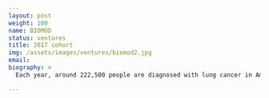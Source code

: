 ```yaml
---
layout: post
weight: 100
name: BIOMOD
status: ventures
title: 2017 cohort
img: /assets/images/ventures/biomod2.jpg
email: 
biography: >
  Each year, around 222,500 people are diagnosed with lung cancer in America. Most of these people’s lung cancer is diagnosed when it is already in its later stages. As a result, the survival rates of people with lung cancer is extremely low. Over the past 10 months, we have been developing an assay for the early detection of lung cancer from blood samples. This assay uses inexpensive components and does not require any additional expensive equipment compared to what can be found in most diagnostic labs.

---
```

<!--stackedit_data:
eyJoaXN0b3J5IjpbMjExMTk3ODcxOCwxNjk4NTMyMTU1LC0xNj
MzNDE5MDg1XX0=
-->
